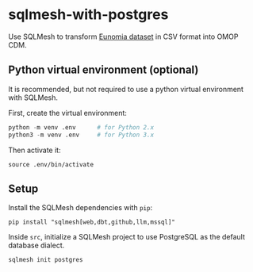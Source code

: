 # sqlmesh-with-postgres
Use SQLMesh to transform [Eunomia dataset](https://github.com/OHDSI/EunomiaDatasets.git) in CSV format into OMOP CDM.

## Python virtual environment (optional)
It is recommended, but not required to use a python virtual environment with SQLMesh.

First, create the virtual environment:

```python
python -m venv .env      # for Python 2.x
python3 -m venv .env     # for Python 3.x
```

Then activate it:
```
source .env/bin/activate
```

## Setup
Install the SQLMesh dependencies with ```pip```:
```
pip install "sqlmesh[web,dbt,github,llm,mssql]"
```

Inside ```src```, initialize a SQLMesh project to use PostgreSQL as the default database dialect.
```
sqlmesh init postgres
```
